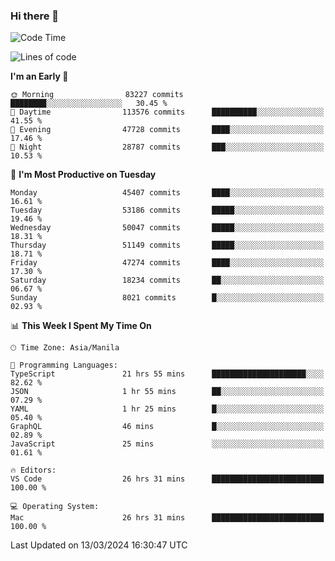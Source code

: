 ### Hi there 👋

<!--START_SECTION:waka-->
![Code Time](http://img.shields.io/badge/Code%20Time-4%2C951%20hrs%2037%20mins-blue)

![Lines of code](https://img.shields.io/badge/From%20Hello%20World%20I%27ve%20Written-118.3%20million%20lines%20of%20code-blue)

**I'm an Early 🐤** 

```text
🌞 Morning                83227 commits       ████████░░░░░░░░░░░░░░░░░   30.45 % 
🌆 Daytime                113576 commits      ██████████░░░░░░░░░░░░░░░   41.55 % 
🌃 Evening                47728 commits       ████░░░░░░░░░░░░░░░░░░░░░   17.46 % 
🌙 Night                  28787 commits       ███░░░░░░░░░░░░░░░░░░░░░░   10.53 % 
```
📅 **I'm Most Productive on Tuesday** 

```text
Monday                   45407 commits       ████░░░░░░░░░░░░░░░░░░░░░   16.61 % 
Tuesday                  53186 commits       █████░░░░░░░░░░░░░░░░░░░░   19.46 % 
Wednesday                50047 commits       █████░░░░░░░░░░░░░░░░░░░░   18.31 % 
Thursday                 51149 commits       █████░░░░░░░░░░░░░░░░░░░░   18.71 % 
Friday                   47274 commits       ████░░░░░░░░░░░░░░░░░░░░░   17.30 % 
Saturday                 18234 commits       ██░░░░░░░░░░░░░░░░░░░░░░░   06.67 % 
Sunday                   8021 commits        █░░░░░░░░░░░░░░░░░░░░░░░░   02.93 % 
```


📊 **This Week I Spent My Time On** 

```text
🕑︎ Time Zone: Asia/Manila

💬 Programming Languages: 
TypeScript               21 hrs 55 mins      █████████████████████░░░░   82.62 % 
JSON                     1 hr 55 mins        ██░░░░░░░░░░░░░░░░░░░░░░░   07.29 % 
YAML                     1 hr 25 mins        █░░░░░░░░░░░░░░░░░░░░░░░░   05.40 % 
GraphQL                  46 mins             █░░░░░░░░░░░░░░░░░░░░░░░░   02.89 % 
JavaScript               25 mins             ░░░░░░░░░░░░░░░░░░░░░░░░░   01.61 % 

🔥 Editors: 
VS Code                  26 hrs 31 mins      █████████████████████████   100.00 % 

💻 Operating System: 
Mac                      26 hrs 31 mins      █████████████████████████   100.00 % 
```


 Last Updated on 13/03/2024 16:30:47 UTC
<!--END_SECTION:waka-->


<!--
**rad182/rad182** is a ✨ _special_ ✨ repository because its `README.md` (this file) appears on your GitHub profile.

Here are some ideas to get you started:

- 🔭 I’m currently working on ...
- 🌱 I’m currently learning ...
- 👯 I’m looking to collaborate on ...
- 🤔 I’m looking for help with ...
- 💬 Ask me about ...
- 📫 How to reach me: ...
- 😄 Pronouns: ...
- ⚡ Fun fact: ...
-->
